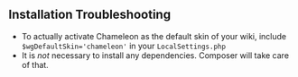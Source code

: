 ## Installation Troubleshooting

* To actually activate Chameleon as the default skin of your wiki, include
  `$wgDefaultSkin='chameleon'` in your `LocalSettings.php`
* It is _not_ necessary to install any dependencies. Composer will take care of
  that.
